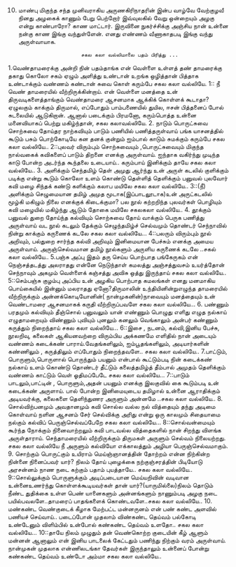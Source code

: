  10. மாண்பு மிகுந்த சந்த முனிவராகிய அருணகிரிநாதரின் இன்ப வாழ்வே வேற்குழவீ நினது அழகைக் காணும்
பேறு பெற்றோர் இவ்வுலகில் வேறு ஒன்றையும் அழகு என்று காண்பாரோ? காண மாட்டார். இருவினை நுகர்ச்சிக்கு அஞ்சிய நான் உன்னை நன்கு காண இங்கு வந்துள்ளேன். எனது எண்ணம் வீணாகாதபடி இங்கு வந்து அருள்வாயாக.




                             சகல கலா வல்லிமாலை பதம் பிரித்து ...
1.வெண்தாமரைக்கு அன்றி நின் பதம்தாங்க என் வெள்ளை உள்ளத்
தண் தாமரைக்கு தகாது கொலோ சகம் ஏழும் அளித்து
உண்டான் உறங்க ஒழித்தான் பித்தாக உண்டாக்கும் வண்ணம்
கண்டான் சுவை கொள் கரும்பே சகல கலா வல்லியே.
1:: நீ வெண் தாமரையில் வீற்றிருக்கின்றாய். என் வெள்ளை மனத்தை உன் திருவடிகளைத்தாங்கும் வெண்தாமரை ஆசனமாக ஆக்கிக் கொள்ளக் கூடாதா?ஏழுலகும் காக்கும் திருமால், எப்போதும் பாம்பணையில் துயில, ஈசன் பித்தனைப் போல் சுடலையில் ஆடுகிறான். ஆனால் படைக்கும் பிரமனோ, கரும்பொத்த உன்னை மனைவியாகப் பெற்று மகிழ்ந்தான், சகல கலாவல்லியே.
2. நாடும் பொருட்சுவை சொற்சுவை தோய்தர நாற்கவியும்
பாடும் பணியில் பணித்தருள்வாய் பங்க யாசனத்தில்
கூடும் பசும் பொற்கோடியே கன தனக் குன்றும் ஐம்பால்
காடும் சுமக்கும் கரும்பே சகல கலா வல்லியே..
2::புலவர் விரும்பும் சொற்சுவையும் ,பொருட்சுவையும் மிகுந்த நால்வகைக் கவிகளைப் பாடும் திறனை எனக்கு அருள்வாய். ஐந்தாக வகிர்ந்து முடிந்த காடு போன்ற அடர்ந்த கூந்தலை உடையாய்.. கரும்பாய் இனிக்கும் தாயே சகல கலா வல்லியே..
3. அளிக்கும் செந்தமிழ் தெள் அமுது ஆர்ந்து உன் அருள் கடலில்
குளிக்கும் படிக்கு என்று கூடும் கொலோ உளம் கொண்டு தெள்ளித் 
தெளிக்கும் பனுவல் புலவோர் கவி மழை சிந்தக் கண்டு
களிக்கும் கலாப மயிலே சகல கலா வல்லியே..
3::(நீ) அளிக்கும் செழுமையான தமிழ் அமுத மூடாக(இப்பாடலூடாக)உன் அருட்கடலில் மூழ்கி மகிழும் நிலை எனக்குக் கிடைக்குமா? பல நூல் கற்றறிந்த புலவர்கள் பொழியும் கவி மழையில் மகிழ்ந்து ஆடும் தோகை மயிலே சகலகலா வல்லியே..
4. தூக்கும் பனுவல் துறை தோய்ந்த கல்வியும் சொற்சுவை தோய்
வாக்கும் பெருக பணித்து அருள்வாய் வட நூல் கடலும்
தேக்கும் செழுந்தமிழ்ச் செல்வமும் தொண்டர் செந்நாவில் நின்று
காக்கும் கருணைக் கடலே சகல கலா வல்லியே...
4::பலரும் விரும்பும் நூல் அறிவும், பல்துறை சார்ந்த கல்வி அறிவும் இனிமையான பேச்சும் எனக்கு அமைய அருள்வாய். அருஞ்செல்வமான தமிழ் நூல்களும் அருளிய கருணைக் கடலே ..சகல் கலா வல்லியே..
5.பஞ்சு அப்பு இதம் தரு செய்ய பொற்பாத பங்கேருகம் என்
நெஞ்சத்தடத்து அலராதது என்னே நெடுந்தாள் கமலத்து
அஞ்சத்துவசம் உயர்த்தோன் செந்நாவும் அகமும் வெள்ளைக்
கஞ்சத்து அவிசு ஒத்து இருந்தாய் சகல கலா வல்லியே..
5::செம்பஞ்சு குழம்பு அப்பிய உன் அழகிய பொற்பாத கமலங்கள் எனது மனமாகிய பொய்கையில் இன்னும் மலராதது ஏனோ?திருமாலின் உந்தியினின்றுஎழுந்த தாமரையில் வீற்றிருக்கும் அன்னக்கொடியோனின்( நான்முகனின்)நாவையும் மனத்தையும் உன் வெண்டாமரை ஆசனமாகக் கருதி வீற்றிருப்பவளே சகல கலா வல்லியே...
6. பண்ணும் பரதமும் கல்வியும் தீஞ்சொல் பனுவலும் யான்
எண்ணும் பொழுது எளிது எழுத நல்காய் எழுதாமறையும்
விண்ணும் புவியும் புனலும் கனலும் வெங்காலும் அன்பர்
கண்ணும் கருத்தும் நிறைந்தாய் சகல கலா வல்லியே...
6::இசை , நடனம், கல்வி,இனிய பேச்சு, நூலறிவு, கலைகள் ஆகியனவற்றை விரும்பிய அக்கணமே எளிதில் நான் அடையும் வண்ணம் கடைக்கண் பாராய்.வேதங்களிலும், ஐம்பூதங்களிலும், அடியார்களின் கண்ணிலும் , கருத்திலும் எப்போதும் நிறைந்தவளே.. சகல கலா வல்லியே..
7.பாட்டும், பொருளும்,பொருளால் பொருந்தும் பயனும் என்பால்
கூட்டும்படி நின் கடைக்கண் நல்காய் உளம் கொண்டு தொண்டர்
தீட்டும் கலைத்தமிழ்த் தீம்பால் அமுதம் தெளிக்கும் வண்ணம்
காட்டும் வெள் ஓதிமப்பேடே சகல கலா வல்லியே...
7::பாடும் பாடலும்,பாட்டின் , பொருளும்,அதன் பயனும் எனக்கு இலகுவில் கை கூடும்படி உன் கடைக்கண் அருளாய். பால் போன்ற இனிமையுடைய தமிழால் உன்னை ஆராதிக்கும் அடியவர்க்கு, கலைகளை தெளிந்துணர 
 அருளும் அன்னமே ..சகல கலா வல்லியே..
 8. சொல்விற்பனமும் அவதானமும் கவி சொல்ல வல்ல
நல் வித்தையும் தந்து அடிமை கொள்வாய் நளின ஆசனம் சேர்
செல்விக்கு அரிது என்று ஒரு காலமும் சிதையாமை நல்கும்
கல்விப் பெருஞ்செல்வப்பேறே சகல கலா வல்லியே...
8::சொல்வன்மையும் கூர்ந்த நோக்கும் நினைவாற்றலும் கவி பாடவல்ல வித்தைகளில் நான் சிறந்து விளங்க அருள்தாராய். செந்தாமரையில் வீற்றிருக்கும் திருமகள் அருளும் செல்வம் நிலையற்றது. சகல கலா வல்லியே நீ அருளும் கல்வியோ எக்காலத்தும் அழியா பெருஞ்செல்வமாகும்.
9. சொற்கும் பொருட்கும் உயிராம் மெய்ஞ்ஞானத்தின் தோற்றம் என்ன
நிற்கின்ற நின்னை நினைப்பவர் யார்? நிலம் தோய் புழைக்கை
 நற்குஞ்சரத்தின் பிடியோடு அரசன்னம் நாண நடை
கற்கும் பதாம் புயத்தாயே.. சகல கலா வல்லியே..
9::சொல்லுக்கும் பொருளுக்கும் அடிப்படையான மெய்யறிவின் வடிவான உன்னைஉணர்ந்து கொள்ளக்கூடியவர்கள் தான் யார்?(யாருமில்லை)நிலம் தொடும் நீண்ட துதிக்கை உள்ள பெண் யானைகளும் அன்னங்களும் நாணும்படி அழகு நடை பயில்பவலளே..தாமரைப் பாதங்களைக் கொண்டவளே..சகல கலா வல்லியே..
10. மண்கண்ட வெண்குடைக் கீழாக மேற்பட்ட மன்னருனம் என்
பண் கண்ட அளவில் பணியச் செய்வாய்.. படைப்போன் முதலாம்
விண்கண்ட தெய்வம் பல்கோடி உண்டேனும் விளிம்பில் உன்போல்
கண்கண்ட தெய்வம் உளதோ.. சகல கலா வல்லியே...
10::தாயே நிலம் முழுதும் தன் வெண்கொற்ற குடையின் கீழ் ஆளும் மன்னன் ஆனாலும் என் இனிய பாடலைக் கேட்டதும் பணிந்து நிற்கும் வரம் அருள்வாய். நான்முகன் முதலாக என்ணிலடங்கா தேவர்கள் இருந்தாலும் உன்னைப் போன்று கண்கண்ட தெய்வம் உண்டோ அம்மா சகல கலா வல்லியே..